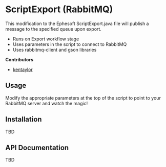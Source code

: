 ScriptExport (RabbitMQ)
=======================

This modification to the Ephesoft ScriptExport.java file will publish a message to the specified queue upon export.

* Runs on Export workflow stage
* Uses parameters in the script to connect to RabbitMQ
* Uses rabbitmq-client and gson libraries


__Contributors__

* [kentaylor](ktaylor@titletracking.com)


Usage
-----
Modify the appropriate parameters at the top of the script to point to your RabbitMQ server and watch the magic!


Installation
------------
TBD


API Documentation
-----------------
TBD


